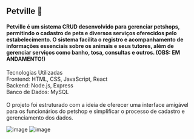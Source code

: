 ## Petville 🐾
#### Petville é um sistema CRUD desenvolvido para gerenciar petshops, permitindo o cadastro de pets e diversos serviços oferecidos pelo estabelecimento. O sistema facilita o registro e acompanhamento de informações essenciais sobre os animais e seus tutores, além de gerenciar serviços como banho, tosa, consultas e outros. (OBS: EM ANDAMENTO!)

Tecnologias Utilizadas<br>
Frontend: HTML, CSS, JavaScript, React <br>
Backend: Node.js, Express <br>
Banco de Dados: MySQL <br>
<br>
O projeto foi estruturado com a ideia de oferecer uma interface amigável para os funcionários do petshop e simplificar o processo de cadastro e gerenciamento dos dados.



![image](https://github.com/user-attachments/assets/f5ba90f7-90d3-41ea-8a13-3cd5acd8bd4e) 
![image](https://github.com/user-attachments/assets/859071ae-038f-4316-8890-12b462ffc3d2)
